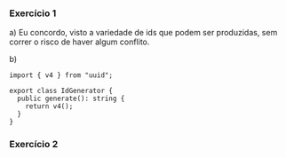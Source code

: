 ### Exercício 1

a) Eu concordo, visto a variedade de ids que podem ser produzidas, sem correr o risco de haver algum conflito.

b)
```
import { v4 } from "uuid";

export class IdGenerator {
  public generate(): string {
    return v4();
  }
}
```

### Exercício 2

